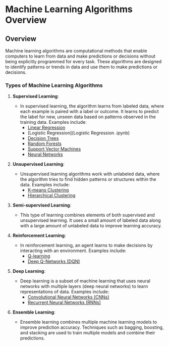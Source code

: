 # Machine Learning Algorithms Overview

## Overview
Machine learning algorithms are computational methods that enable computers to learn from data and make predictions or decisions without being explicitly programmed for every task. These algorithms are designed to identify patterns or trends in data and use them to make predictions or decisions.

### Types of Machine Learning Algorithms

1. **Supervised Learning**: 
   - In supervised learning, the algorithm learns from labeled data, where each example is paired with a label or outcome. It learns to predict the label for new, unseen data based on patterns observed in the training data. Examples include:
     - [Linear Regression](linear_regression.ipynb)
     - [Logistic Regression](Logistic Regression .ipynb)
     - [Decision Trees](./machine_learning_algorithms/decision_trees.ipynb)
     - [Random Forests](./machine_learning_algorithms/random_forests.ipynb)
     - [Support Vector Machines](./machine_learning_algorithms/support_vector_machines.ipynb)
     - [Neural Networks](./machine_learning_algorithms/neural_networks.ipynb)
   
2. **Unsupervised Learning**: 
   - Unsupervised learning algorithms work with unlabeled data, where the algorithm tries to find hidden patterns or structures within the data. Examples include:
     - [K-means Clustering](./machine_learning_algorithms/k_means_clustering.ipynb)
     - [Hierarchical Clustering](./machine_learning_algorithms/hierarchical_clustering.ipynb)
     
3. **Semi-supervised Learning**: 
   - This type of learning combines elements of both supervised and unsupervised learning. It uses a small amount of labeled data along with a large amount of unlabeled data to improve learning accuracy.

4. **Reinforcement Learning**: 
   - In reinforcement learning, an agent learns to make decisions by interacting with an environment. Examples include:
     - [Q-learning](./machine_learning_algorithms/q_learning.ipynb)
     - [Deep Q-Networks (DQN)](./machine_learning_algorithms/dqn.ipynb)

5. **Deep Learning**: 
   - Deep learning is a subset of machine learning that uses neural networks with multiple layers (deep neural networks) to learn representations of data. Examples include:
     - [Convolutional Neural Networks (CNNs)](./machine_learning_algorithms/cnns.ipynb)
     - [Recurrent Neural Networks (RNNs)](./machine_learning_algorithms/rnns.ipynb)

6. **Ensemble Learning**: 
   - Ensemble learning combines multiple machine learning models to improve prediction accuracy. Techniques such as bagging, boosting, and stacking are used to train multiple models and combine their predictions.

